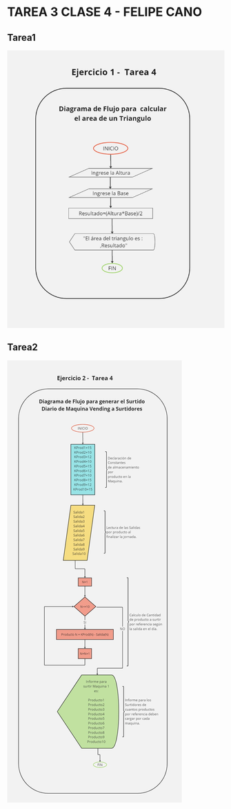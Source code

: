 # TAREA 3 CLASE 4 - FELIPE CANO
## Tarea1

!['Área del Triángulo'](Ejercicio%201%20-%20Tarea%204.jpg)


## Tarea2

!['Proceso de Surtido de Maquinas'](Ejercicio%202%20-%20%20Tarea%204.jpg)
